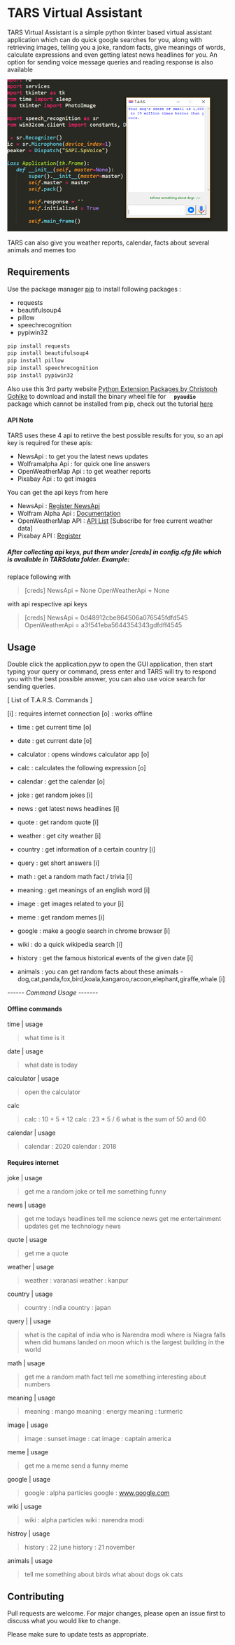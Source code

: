 # TARS Virtual Assistant

TARS Virtual Assistant is a simple python tkinter based virtual assistant application which can do quick google searches for you, along with retrieving images, telling you a joke, random facts, give meanings of words, calculate expressions and even getting latest news headlines for you. An option for sending voice message queries and reading response is also available

![Alt text](app.png?raw=true "TARS Virtual Assistant")

TARS can also give you weather reports, calendar, facts about several animals and memes too

## Requirements

Use the package manager [pip](https://pip.pypa.io/en/stable/) to install following packages :
* requests
* beautifulsoup4
* pillow
* speechrecognition
* pypiwin32

```bash
pip install requests
pip install beautifulsoup4
pip install pillow
pip install speechrecognition
pip install pypiwin32
```

Also use this 3rd party website [Python Extension Packages by Christoph Gohlke](https://www.lfd.uci.edu/~gohlke/pythonlibs/) to download and install the binary wheel file for <code> <b> pyaudio </b> </code> package which cannot be installed from pip, check out the tutorial [here](https://www.youtube.com/watch?v=6iXnY_6hZ8Y&t=23s)

#### API Note

TARS uses these 4 api to retirve the best possible results for you, so an api key is required for these apis:
* NewsApi : to get you the latest news updates
* Wolframalpha Api : for quick one line answers
* OpenWeatherMap Api : to get weather reports
* Pixabay Api : to get images

You can get the api keys from here
* NewsApi : [Register NewsApi](https://newsapi.org/register)
* Wolfram Alpha Api : [Documentation](https://products.wolframalpha.com/short-answers-api/documentation/)
* OpenWeatherMap API : [API List](https://openweathermap.org/api) [Subscribe for free current weather data]
* Pixabay API : [Register](https://pixabay.com/accounts/login/?next=/api/docs/)

##### After collecting api keys, put them under [creds] in config.cfg file which is available in TARSdata folder.  Example:

replace following with 
> [creds]
> NewsApi = None
> OpenWeatherApi = None

with api respective api keys
> [creds]
> NewsApi = 0d48912cbe864506a076545fdfd545
> OpenWeatherApi = a3f541eba5644354343gdfdff4545

## Usage

Double click the application.pyw to open the GUI application, then start typing your query or command, press enter and TARS will try to respond you with the best possible answer, you can also use voice search for sending queries. 

[ List of T.A.R.S. Commands ]

[i] : requires internet connection
[o] : works offline

* time : get current time [o]
* date : get current date [o]
* calculator : opens windows calculator app [o]
* calc : calculates the following expression [o]
* calendar : get the calendar [o]

* joke : get random jokes [i]
* news : get latest news headlines [i]
* quote : get random quote [i]
* weather : get city weather [i]
* country : get information of a certain country [i]
* query : get short answers [i]
* math : get a random math fact / trivia [i]
* meaning : get meanings of an english word [i]
* image : get images related to your [i]
* meme : get random memes [i]
* google : make a google search in chrome browser [i]
* wiki : do a quick wikipedia search [i]
* history : get the famous historical events of the given date [i]
* animals : you can get random facts about these animals - dog,cat,panda,fox,bird,koala,kangaroo,racoon,elephant,giraffe,whale [i]

*------ Command Usage -------*

#### Offline commands

time | usage 
> what time is it

date | usage
> what date is today

calculator | usage
> open the calculator

calc  
> calc : 10 + 5 + 12
> calc : 23 * 5 / 6
> what is the sum of 50 and 60

calendar | usage
> calendar : 2020
> calendar : 2018

#### Requires internet

joke | usage
> get me a random joke or tell me something funny

news | usage
> get me todays headlines
> tell me science news
> get me entertainment updates
> get me technology news

quote | usage
> get me a quote

weather | usage
> weather : varanasi
> weather : kanpur

country | usage
> country : india
> country : japan

query | | usage
> what is the capital of india
> who is Narendra modi
> where is Niagra falls
> when did humans landed on moon
> which is the largest building in the world

math | usage
> get me a random math fact
> tell me something interesting about numbers

meaning | usage
> meaning : mango
> meaning : energy
> meaning : turmeric

image | usage
> image : sunset
> image : cat
> image : captain america

meme | usage
> get me a meme
> send a funny meme

google | usage
> google : alpha particles
> google : www.google.com

wiki | usage
> wiki : alpha particles
> wiki : narendra modi

histroy | usage
> history : 22 june
> history : 21 november

animals | usage
> tell me something about birds
> what about dogs
> ok cats

## Contributing
Pull requests are welcome. For major changes, please open an issue first to discuss what you would like to change.

Please make sure to update tests as appropriate.